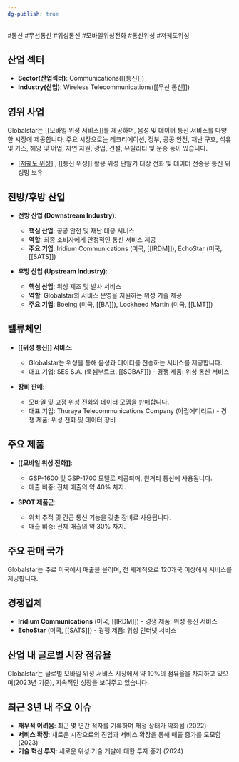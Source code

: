 ```yaml
---
dg-publish: true
---
```

#통신 #무선통신 #위성통신 #모바일위성전화 #통신위성 #저궤도위성

## 산업 섹터

- **Sector(산업섹터)**: Communications([[통신]])
- **Industry(산업)**: Wireless Telecommunications([[무선 통신]])

## 영위 사업

Globalstar는 [[모바일 위성 서비스]]를 제공하며, 음성 및 데이터 통신 서비스를 다양한 시장에 제공합니다. 주요 시장으로는 레크리에이션, 정부, 공공 안전, 재난 구호, 석유 및 가스, 해양 및 어업, 자연 자원, 광업, 건설, 유틸리티 및 운송 등이 있습니다.

- [[저궤도 위성]](LEO) , [[통신 위성]] 활용 위성 단말기 대상 전화 및 데이터 전송용 통신 위성망 보유

## 전방/후방 산업

- **전방 산업 (Downstream Industry)**:
    
    - **핵심 산업**: 공공 안전 및 재난 대응 서비스
    - **역할**: 최종 소비자에게 안정적인 통신 서비스 제공
    - **주요 기업**: Iridium Communications (미국, [[IRDM]]), EchoStar (미국, [[SATS]])
    
- **후방 산업 (Upstream Industry)**:
    
    - **핵심 산업**: 위성 제조 및 발사 서비스
    - **역할**: Globalstar의 서비스 운영을 지원하는 위성 기술 제공
    - **주요 기업**: Boeing (미국, [[BA]]), Lockheed Martin (미국, [[LMT]])
    

## 밸류체인

- **[[위성 통신]] 서비스**:
    
    - Globalstar는 위성을 통해 음성과 데이터를 전송하는 서비스를 제공합니다.
    - 대표 기업: SES S.A. (룩셈부르크, [[SGBAF]]) - 경쟁 제품: 위성 통신 서비스
    
- **장비 판매**:
    
    - 모바일 및 고정 위성 전화와 데이터 모뎀을 판매합니다.
    - 대표 기업: Thuraya Telecommunications Company (아랍에미리트) - 경쟁 제품: 위성 전화 및 데이터 장비
    

## 주요 제품

- **[[모바일 위성 전화]]**:
    
    - GSP-1600 및 GSP-1700 모델로 제공되며, 원거리 통신에 사용됩니다.
    - 매출 비중: 전체 매출의 약 40% 차지.
    
- **SPOT 제품군**:
    
    - 위치 추적 및 긴급 통신 기능을 갖춘 장비로 사용됩니다.
    - 매출 비중: 전체 매출의 약 30% 차지.
    

## 주요 판매 국가

Globalstar는 주로 미국에서 매출을 올리며, 전 세계적으로 120개국 이상에서 서비스를 제공합니다.

## 경쟁업체

- **Iridium Communications** (미국, [[IRDM]]) - 경쟁 제품: 위성 통신 서비스
- **EchoStar** (미국, [[SATS]]) - 경쟁 제품: 위성 인터넷 서비스

## 산업 내 글로벌 시장 점유율

Globalstar는 글로벌 모바일 위성 서비스 시장에서 약 10%의 점유율을 차지하고 있으며(2023년 기준), 지속적인 성장을 보여주고 있습니다.

## 최근 3년 내 주요 이슈

- **재무적 어려움**: 최근 몇 년간 적자를 기록하며 재정 상태가 악화됨 (2022)
- **서비스 확장**: 새로운 시장으로의 진입과 서비스 확장을 통해 매출 증가를 도모함 (2023)
- **기술 혁신 투자**: 새로운 위성 기술 개발에 대한 투자 증가 (2024)